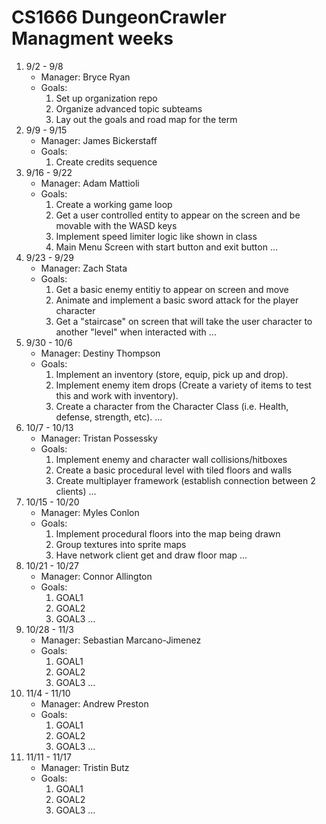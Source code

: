 # CS1666 DungeonCrawler Managment weeks

1. 9/2 - 9/8
	* Manager: Bryce Ryan
	* Goals:
		1. Set up organization repo
		2. Organize advanced topic subteams
		3. Lay out the goals and road map for the term
1. 9/9 - 9/15
	* Manager: James Bickerstaff
	* Goals:
		1. Create credits sequence
1. 9/16 - 9/22
	* Manager: Adam Mattioli
	* Goals:
		1. Create a working game loop
		2. Get a user controlled entity to appear on the screen and be movable with the WASD keys
		3. Implement speed limiter logic like shown in class
		4. Main Menu Screen with start button and exit button
		...
1. 9/23 - 9/29
	* Manager: Zach Stata
	* Goals:
		1. Get a basic enemy entitiy to appear on screen and move
		2. Animate and implement a basic sword attack for the player character
		3. Get a "staircase" on screen that will take the user character to another "level" when interacted with
		...
1. 9/30 - 10/6
	* Manager: Destiny Thompson
	* Goals:
		1. Implement an inventory (store, equip, pick up and drop).
		2. Implement enemy item drops (Create a variety of items to test this and work with inventory).
		3. Create a character from the Character Class (i.e. Health, defense, strength, etc).
		...
1. 10/7 - 10/13
	* Manager: Tristan Possessky
	* Goals:
		1. Implement enemy and character wall collisions/hitboxes
		2. Create a basic procedural level with tiled floors and walls
		3. Create multiplayer framework (establish connection between 2 clients) 
		...
1. 10/15 - 10/20
	* Manager: Myles Conlon
	* Goals:
		1. Implement procedural floors into the map being drawn
		1. Group textures into sprite maps
		1. Have network client get and draw floor map
		...
1. 10/21 - 10/27
	* Manager: Connor Allington
	* Goals:
		1. GOAL1
		1. GOAL2
		1. GOAL3
		...
1. 10/28 - 11/3
	* Manager: Sebastian Marcano-Jimenez
	* Goals:
		1. GOAL1
		1. GOAL2
		1. GOAL3
		...
1. 11/4 - 11/10
	* Manager: Andrew Preston
	* Goals:
		1. GOAL1
		1. GOAL2
		1. GOAL3
		...
1. 11/11 - 11/17
	* Manager: Tristin Butz
	* Goals:
		1. GOAL1
		1. GOAL2
		1. GOAL3
		...		
